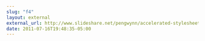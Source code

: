 ```yaml
---
slug: "f4"
layout: external
external_url: http://www.slideshare.net/pengwynn/accelerated-stylesheets
date: 2011-07-16T19:48:35-05:00
---
```


